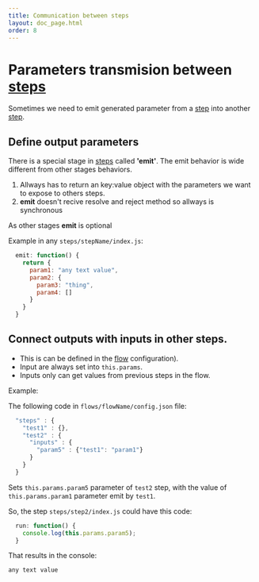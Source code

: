 ```yaml
---
title: Communication between steps
layout: doc_page.html
order: 8
---
```


# Parameters transmision between [steps](./02-steps.md)

Sometimes we need to emit generated parameter from a [step](./02-steps.md) into another [step](./02-steps.md).

## Define output parameters

There is a special stage in [steps](./02-steps.md) called **'emit'**. The emit behavior is wide different from other stages behaviors.

   1. Allways has to return an key:value object with the parameters we want to expose to others steps.
   2. **emit** doesn't recive resolve and reject method so allways is synchronous

As other stages **emit** is optional

Example in any `steps/stepName/index.js`:

```javascript
  emit: function() {
    return {
      param1: "any text value",
      param2: {
        param3: "thing",
        param4: []
      }
    }
  }
```

## Connect outputs with inputs in other steps.

- This is can be defined in the [flow](./03-flow.md) configuration).
- Input are always set into `this.params`.
- Inputs only can get values from previous steps in the flow.

Example:

The following code in `flows/flowName/config.json` file:

```javascript
  "steps" : {
    "test1" : {},
    "test2" : {
      "inputs" : {
        "param5" : {"test1": "param1"}
      }
    }
  }
```

Sets `this.params.param5` parameter of `test2` step, with the value of `this.params.param1` parameter emit by `test1`.

So, the step `steps/step2/index.js` could have this code:

```javascript
  run: function() {
    console.log(this.params.param5);
  }
```

That results in the console:

```
any text value
```
